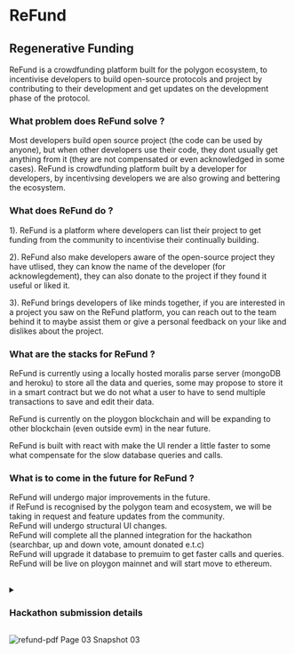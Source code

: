 # ReFund

## Regenerative Funding

ReFund is a crowdfunding platform built for the polygon ecosystem, to incentivise developers to build open-source protocols and project by contributing to their development and get updates on the development phase of the protocol.

### What problem does ReFund solve ?

Most developers build open source project (the code can be used by anyone), but when other developers use their code, they dont usually get anything from it (they are not compensated or even acknowledged in some cases). ReFund is crowdfunding platform built by a developer for developers, by incentivsing developers we are also growing and bettering the ecosystem.

### What does ReFund do ?

1). ReFund is a platform where developers can list their project to get funding from the community to incentivise their continually building.

2). ReFund also make developers aware of the open-source project they have utlised, they can know the name of the developer (for acknowlegdement), they can also donate to the project if they found it useful or liked it.

3). ReFund brings developers of like minds together, if you are interested in a project you saw on the ReFund platform, you can reach out to the team behind it to maybe assist them or give a personal feedback on your like and dislikes about the project.

### What are the stacks for ReFund ?

ReFund is currently using a locally hosted moralis parse server (mongoDB and heroku) to store all the data and queries, some may propose to store it in a smart contract but we do not what a user to have to send multiple transactions to save and edit their data.

ReFund is currently on the ploygon blockchain and will be expanding to other blockchain (even outside evm) in the near future.

ReFund is built with react with make the UI render a little faster to some what compensate for the slow database queries and calls.

### What is to come in the future for ReFund ?

ReFund will undergo major improvements in the future.  
if ReFund is recognised by the polygon team and ecosystem, we will be taking in request and feature updates from the community.  
ReFund will undergo structural UI changes.  
ReFund will complete all the planned integration for the hackathon (searchbar, up and down vote, amount donated e.t.c)  
ReFund will upgrade it database to premuim to get faster calls and queries.  
ReFund will be live on ploygon mainnet and will start move to ethereum.

## 



<details >
  <summary><h3>Hackathon submission details</h3></summary>
<br>

## Getting Started

clone the github repo.

```
npm install
```
add `--force` if the install fails.        
create a .env file at the root and add the the following variables

```
REACT_APP_SERVER_URL = ""
REACT_APP_APPLICATION_ID = 
REACT_APP_INFURA_ID = 
```

I hosted my own server, you can contact me for the credentials (create an issue)       

then `npm start`

---


### DEPLOYED CONTRACTS:

POLYGON MUMBAI:

https://mumbai.polygonscan.com/address/0x1101ccc32b66e0ccc2b555aa7aad1227ab030722      
- [Smart Contracts](https://github.com/xcrispy/ReFund/blob/main/src/contracts/ReFund.sol)

- [Front End](https://github.com/xcrispy/ReFund)
</details>

![refund-pdf Page 03 Snapshot 03](https://user-images.githubusercontent.com/98023462/199255882-fc27f2d6-b8f4-4ad8-a5eb-b395edc33986.png)
